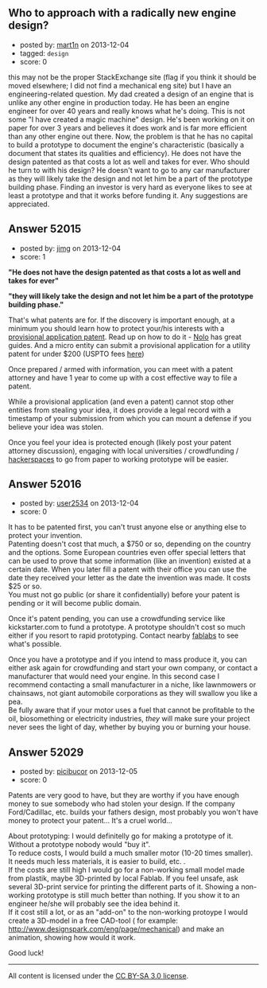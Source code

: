 ## Who to approach with a radically new engine design?

- posted by: [mart1n](https://stackexchange.com/users/-1/29909-mart1n) on 2013-12-04
- tagged: `design`
- score: 0

<p>this may not be the proper StackExchange site (flag if you think it should be moved elsewhere; I did not find a mechanical eng site) but I have an engineering-related question. My dad created a design of an engine that is unlike any other engine in production today. He has been an engine engineer for over 40 years and really knows what he's doing. This is not some "I have created a magic machine" design. He's been working on it on paper for over 3 years and believes it does work and is far more efficient than any other engine out there. Now, the problem is that he has no capital to build a prototype to document the engine's characteristic (basically a document that states its qualities and efficiency). He does not have the design patented as that costs a lot as well and takes for ever. Who should he turn to with his design? He doesn't want to go to any car manufacturer as they will likely take the design and not let him be a part of the prototype building phase. Finding an investor is very hard as everyone likes to see at least a prototype and that it works before funding it. Any suggestions are appreciated.</p>



## Answer 52015

- posted by: [jimg](https://stackexchange.com/users/-1/2380-jimg) on 2013-12-04
- score: 1

<p><strong>"He does not have the design patented as that costs a lot as well and takes for ever"</strong> </p>

<p><strong>"they will likely take the design and not let him be a part of the prototype building phase."</strong></p>

<p>That's what patents are for.  If the discovery is important enough, at a minimum you should learn how to protect your/his interests with a <a href="http://en.wikipedia.org/wiki/Provisional_application" rel="nofollow">provisional application patent</a>. Read up on how to do it - <a href="http://www.nolo.com/legal-encyclopedia/provisional-patent-application-procedures-29592.html" rel="nofollow">Nolo</a> has great guides. And a micro entity can submit a provisional application for a utility patent for under $200 (USPTO fees <a href="http://www.uspto.gov/web/offices/ac/qs/ope/fee031913.htm" rel="nofollow">here</a>)</p>

<p>Once prepared / armed with information, you can meet with a patent attorney and  have 1 year to come up with a cost effective way to file a patent. </p>

<p>While a provisional application (and even a patent) cannot stop other entities from stealing your idea, it does provide a legal record with a timestamp of your submission from which you can mount a defense if you believe your idea was stolen. </p>

<p>Once you feel your idea is protected enough (likely post your patent attorney discussion), engaging with local universities / crowdfunding / <a href="http://en.wikipedia.org/wiki/Hackerspace" rel="nofollow">hackerspaces</a> to go from paper to working prototype will be easier.  </p>



## Answer 52016

- posted by: [user2534](https://stackexchange.com/users/-1/11390-user2534) on 2013-12-04
- score: 0

<p>It has to be patented first, you can't trust anyone else or anything else to protect your invention.<br>
Patenting doesn't cost that much, a $750 or so, depending on the country and the options. Some European countries even offer special letters that can be used to prove that some information (like an invention) existed at a certain date. When you later fill a patent with their office you can use the date they received your letter as the date the invention was made. It costs $25 or so.<br>
You must not go public (or share it confidentially) before your patent is pending or it will become public domain.  </p>

<p>Once it's patent pending, you can use a crowdfunding service like kickstarter.com to fund a prototype.  A prototype shouldn't cost so much either if you resort to rapid prototyping. Contact nearby <a href="http://makezine.com/2013/05/22/the-difference-between-hackerspaces-makerspaces-techshops-and-fablabs/" rel="nofollow">fablabs</a> to see what's possible.  </p>

<p>Once you have a prototype and if you intend to mass produce it, you can either ask again for crowdfunding and start your own company, or contact a manufacturer that would need your engine. In this second case I recommend contacting a small manufacturer in a niche, like lawnmowers or chainsaws, not giant automobile corporations as they will swallow you like a pea.<br>
Be fully aware that if your motor uses a fuel that cannot be profitable to the oil, biosomething or electricity industries, <em>they</em> will make sure your project never sees the light of day, whether by buying you or burning your house.</p>



## Answer 52029

- posted by: [picibucor](https://stackexchange.com/users/-1/29826-picibucor) on 2013-12-05
- score: 0

<p>Patents are very good to have, but they are worthy if you have enough money to sue somebody who had stolen your design. If the company Ford/Cadillac, etc. builds your fathers design, most probably you won't have money to protect your patent... It's a cruel world...</p>

<p>About prototyping:
I would definitelly go for making a prototype of it. Without a prototype nobody would "buy it".<br /> 
To reduce costs, I would build a much smaller motor (10-20 times smaller). It needs much less materials, it is easier to build, etc. .<br /> 
If the costs are still high I would go for a non-working small model made from plastik, maybe 3D-printed by local Fablab. If you feel unsafe, ask several 3D-print service for printing the different parts of it. Showing a non-working prototype is still much better than nothing. If you show it to an engineer he/she will probably see the idea behind it.<br />
If it cost still a lot, or as an "add-on" to the non-working protoype I would create a 3D-model in a free CAD-tool ( for example: <a href="http://www.designspark.com/eng/page/mechanical" rel="nofollow">http://www.designspark.com/eng/page/mechanical</a>) and make an animation, showing how would it work.</p>

<p>Good luck!</p>




---

All content is licensed under the [CC BY-SA 3.0 license](https://creativecommons.org/licenses/by-sa/3.0/).
